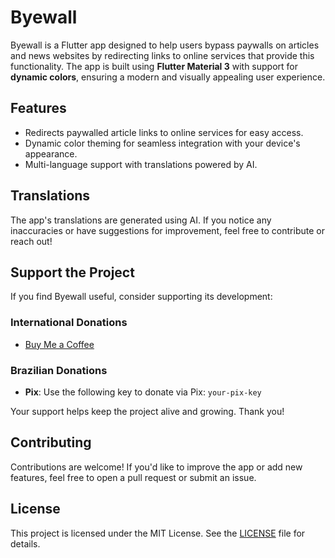 # Byewall

Byewall is a Flutter app designed to help users bypass paywalls on articles and news websites by redirecting links to online services that provide this functionality. The app is built using **Flutter Material 3** with support for **dynamic colors**, ensuring a modern and visually appealing user experience.

## Features

- Redirects paywalled article links to online services for easy access.
- Dynamic color theming for seamless integration with your device's appearance.
- Multi-language support with translations powered by AI.

## Translations

The app's translations are generated using AI. If you notice any inaccuracies or have suggestions for improvement, feel free to contribute or reach out!

## Support the Project

If you find Byewall useful, consider supporting its development:

### International Donations
- [Buy Me a Coffee](https://www.buymeacoffee.com/yourusername)

### Brazilian Donations
- **Pix**: Use the following key to donate via Pix: `your-pix-key`

Your support helps keep the project alive and growing. Thank you!

## Contributing

Contributions are welcome! If you'd like to improve the app or add new features, feel free to open a pull request or submit an issue.

## License

This project is licensed under the MIT License. See the [LICENSE](LICENSE) file for details.